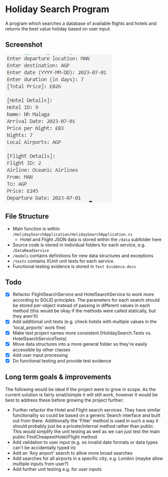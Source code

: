 # Holiday Search Program
A program which searches a database of available flights and hotels and returns the best value holiday based on user input.

## Screenshot
![alt text](screenshot.png)

## File Structure
- Main function is within `/HolidaySearchApplication/HolidaySearchApplication.cs`
  - Hotel and Flight JSON data is stored within the `/data` subfolder here
- Source code is stored in individual folders for each service, e.g. `/DataReadService`
- `/models` contains definitions for new data structures and exceptions
- `/tests` contains XUnit unit tests for each service.
- Functional testing evidence is stored in `Test Evidence.docx`

## Todo
* [x] Refactor FlightSearchService and HotelSearchService to work more according to SOLID principles. The parameters for each search should be stored per-object instead of passing in different values in each method (this would be okay if the methods were called statically, but they aren't!)
* [x] Add additional unit tests (e.g. check hotels with multiple values in the 'local_airports' work fine)
* [x] Make test project names more consistent (HolidaySearch.Tests vs. HotelSearchServiceTests)
* [x] Move data structures into a more general folder so they're easily accessible by other classes
* [x] Add user input processing
* [x] Do functional testing and provide test evidence

## Long term goals & improvements
The following would be ideal if the project were to grow in scope. As the current solution is fairly small/simple it will still work, however it would be best to address these before growing the project further:

* Further refactor the Hotel and Flight search services. They have similar functionality so could be based on a generic Search interface and built out from there. Additionally the 'Filter' method is used in such a way it should probably just be a private/internal method rather than public. This would simplify the unit testing as well as we can just test the main public FindCheapestHotel/Flight method.
* Add validation to user input (e.g. so invalid date formats or data types can't be accidentally typed in)
* Add an 'Any airport' search to allow more broad searches
* Add searches for all airports in a specific city, e.g. London (maybe allow multiple inputs from user?)
* Add further unit testing e.g. for user inputs
